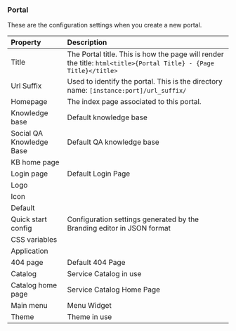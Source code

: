 ### Portal

These are the configuration settings when you create a new portal.

| Property | Description |
| :------ | :----------- |
| Title   | The Portal title. This is how the page will render the title: `html<title>{Portal Title} - {Page Title}</title>` |
| Url Suffix | Used to identify the portal. This is the directory name: `[instance:port]/url_suffix/` |
| Homepage    | The index page associated to this portal. |
| Knowledge base | Default knowledge base |
| Social QA Knowledge Base| Default QA knowledge base |
| KB home page |  |
| Login page| Default Login Page |
| Logo | |
| Icon| |
| Default | |
| Quick start config | Configuration settings generated by the Branding editor in JSON format |
| CSS variables | |
| Application| |
| 404 page| Default 404 Page |
| Catalog| Service Catalog in use |
| Catalog home page | Service Catalog Home Page |
| Main menu | Menu Widget |
| Theme| Theme in use |
